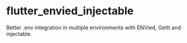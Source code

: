 # flutter_envied_injectable

Better .env integration in multiple environments with ENVied, GetIt and injectable.
